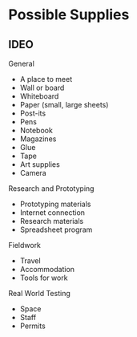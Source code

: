 # Possible Supplies

## IDEO

General
* A place to meet
* Wall or board
* Whiteboard
* Paper (small, large sheets)
* Post-its
* Pens
* Notebook
* Magazines
* Glue
* Tape
* Art supplies
* Camera 

Research and Prototyping
* Prototyping materials
* Internet connection
* Research materials
* Spreadsheet program

Fieldwork
* Travel
* Accommodation
* Tools for work

Real World Testing
* Space
* Staff
* Permits
